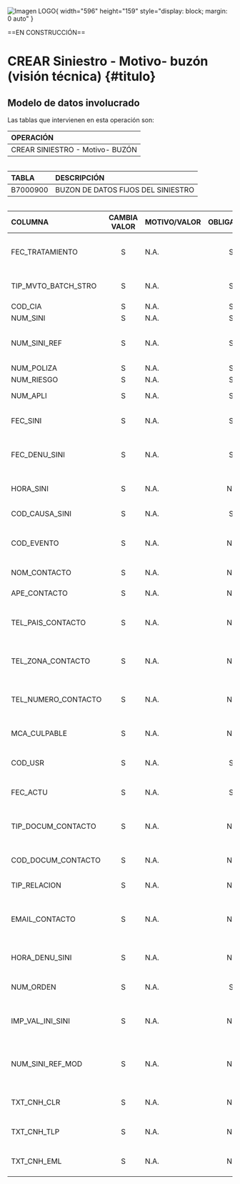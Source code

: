 ![Imagen LOGO](./00-Imagen/logo-TRON.png){ width="596" height="159" style="display: block; margin: 0 auto" }

==EN CONSTRUCCIÓN==

# CREAR Siniestro - Motivo- buzón (visión técnica) {#titulo} 


## **Modelo de datos involucrado**
Las tablas que intervienen en esta operación son:

| OPERACIÓN |
|:--- |
|CREAR SINIESTRO - Motivo- BUZÓN


######

| TABLA | DESCRIPCIÓN |
|:--- |:--- |
| B7000900                       | BUZON DE DATOS FIJOS DEL SINIESTRO                                                                  |

######

| COLUMNA | CAMBIA VALOR | MOTIVO/VALOR | OBLIGATORIA | COMENTARIO |
|:--- |:---: |:--- |:---: |:--- |
| FEC_TRATAMIENTO | S | N.A. | SI | FECHA EN LA QUE SE REALIZA EL PROCESO MASIVO | 
| TIP_MVTO_BATCH_STRO | S | N.A. | SI | TIPO DEL MOVIMIENTO BATCH | 
| COD_CIA | S | N.A. | SI | COMPANIA | 
| NUM_SINI | S | N.A. | SI | SINIESTRO | 
| NUM_SINI_REF | S | N.A. | SI | SINIESTRO REFERENCIA DE OTROS SISTEMAS. | 
| NUM_POLIZA | S | N.A. | SI | POLIZA | 
| NUM_RIESGO | S | N.A. | SI | RIESGO | 
| NUM_APLI | S | N.A. | SI | NUMERO DE APLICACION | 
| FEC_SINI | S | N.A. | SI | FECHA DE OCURRENCIA DEL SINIESTRO  | 
| FEC_DENU_SINI | S | N.A. | SI | FECHA DE NOTIFICACION, DENUNCIA DEL SINIESTRO.  | 
| HORA_SINI | S | N.A. | NO | HORA DE OCURRENCIA DEL SINIESTRO.  | 
| COD_CAUSA_SINI | S | N.A. | SI | CAUSA DEL SINIESTRO | 
| COD_EVENTO | S | N.A. | NO | EVENTO CATRASTROFICO QUE ORIGINO EL SINIESTRO | 
| NOM_CONTACTO | S | N.A. | NO | PERSONA DE CONTACTO  | 
| APE_CONTACTO | S | N.A. | NO | APELLIDOS DEL CONTACTO | 
| TEL_PAIS_CONTACTO | S | N.A. | NO | PAIS DEL TELEFEONO PERSONA DE CONTACTO | 
| TEL_ZONA_CONTACTO | S | N.A. | NO | ZONA DEL TELEFEONO PERSONA DE CONTACTO | 
| TEL_NUMERO_CONTACTO | S | N.A. | NO | NUMERO DE TELEFONO PERSONA DE CONTACTO | 
| MCA_CULPABLE | S | N.A. | NO | SI ES O NO CULPABLE DEL SINIESTRO | 
| COD_USR | S | N.A. | SI | USUARIO QUE ACTUALIZO LA FILA | 
| FEC_ACTU | S | N.A. | SI | FECHA DE ACTUALIZACION DE LA FILA | 
| TIP_DOCUM_CONTACTO | S | N.A. | NO | TIPO DE DOCUMENTO DE LA PERSONA DE CONTACTO | 
| COD_DOCUM_CONTACTO | S | N.A. | NO | DOCUMENTO DE LA PERSONA DE CONTACTO | 
| TIP_RELACION | S | N.A. | NO | RELACION CON EL ASEGURADO | 
| EMAIL_CONTACTO | S | N.A. | NO | DIRECCION DE CORREO ELECTRONICO DE LA PERSONA DE CONTACTO | 
| HORA_DENU_SINI | S | N.A. | NO | HORA DE LA DENUNCIA DEL SINIESTRO | 
| NUM_ORDEN | S | N.A. | SI | NUMERO DEL PROCESO MASIVO | 
| IMP_VAL_INI_SINI | S | N.A. | NO | IMPORTE DE ESTIMACIÓN DE LA VALORACION DEL SINIESTRO  | 
| NUM_SINI_REF_MOD | S | N.A. | NO | SINIESTRO DE REFERENCIA DE OTROS SISTEMAS PARA MODIFICACION | 
| TXT_CNH_CLR | S | N.A. | NO | MEDIO CONTACTO MOVIL | 
| TXT_CNH_TLP | S | N.A. | NO | MEDIO CONTACTO TELEFONO | 
| TXT_CNH_EML | S | N.A. | NO | MEDIO CONTACTO EMAIL | 



